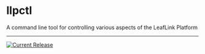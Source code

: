 # llpctl

A command line tool for controlling various aspects of the LeafLink Platform

---

[![Current Release](https://img.shields.io/badge/release-0.1.4-1eb0fc.svg)](https://github.com/leeaflink/llpctl/releases/tag/0.1.4)

